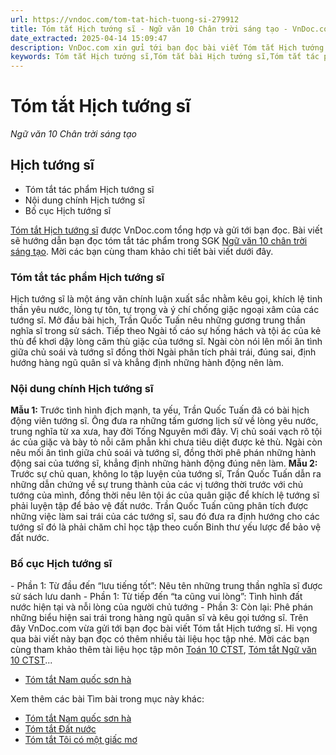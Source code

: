```yaml
---
url: https://vndoc.com/tom-tat-hich-tuong-si-279912
title: Tóm tắt Hịch tướng sĩ - Ngữ văn 10 Chân trời sáng tạo - VnDoc.com
date_extracted: 2025-04-14 15:09:47
description: VnDoc.com xin gửi tới bạn đọc bài viết Tóm tắt Hịch tướng sĩ. Mời bạn đọc cùng tham khảo chi tiết để có thêm tài liệu học tập tốt hơn môn Ngữ văn 10 Chân trời sáng tạo dưới đây nhé.
keywords: Tóm tắt Hịch tướng sĩ,Tóm tắt bài Hịch tướng sĩ,Tóm tắt tác phẩm Hịch tướng sĩ,hịch tướng sĩ,ngữ văn 10 CTST,văn 10,tóm tắt ngữ văn 10,Ngữ văn 10 Chân trời sáng tạo,tóm tắt Ngữ văn 10 Chân trời sáng tạo
---
```


# Tóm tắt Hịch tướng sĩ
 _Ngữ văn 10 Chân trời sáng tạo_
## Hịch tướng sĩ
  * Tóm tắt tác phẩm Hịch tướng sĩ
  * Nội dung chính Hịch tướng sĩ
  * Bố cục Hịch tướng sĩ

[Tóm tắt Hịch tướng sĩ](<https://vndoc.com/tom-tat-hich-tuong-si-279912>) được VnDoc.com tổng hợp và gửi tới bạn đọc. Bài viết sẽ hướng dẫn bạn đọc tóm tắt tác phẩm trong SGK [Ngữ văn 10 chân trời sáng tạo](<https://vndoc.com/ngu-van-10-chan-troi-sang-tao-tap2>). Mời các bạn cùng tham khảo chi tiết bài viết dưới đây.
### Tóm tắt tác phẩm Hịch tướng sĩ
Hịch tướng sĩ là một áng văn chính luận xuất sắc nhằm kêu gọi, khích lệ tinh thần yêu nước, lòng tự tôn, tự trọng và ý chí chống giặc ngoại xâm của các tướng sĩ. Mở đầu bài hịch, Trần Quốc Tuấn nêu những gương trung thần nghĩa sĩ trong sử  sách. Tiếp theo Ngài tố cáo sự hống hách và tội ác của kẻ thù để khơi dậy lòng căm thù giặc của tướng sĩ. Ngài còn nói lên mối ân tình giữa chủ soái và tướng sĩ đồng thời Ngài phân tích phải trái, đúng sai, định hướng hàng ngũ quân sĩ và khẳng định những hành động nên làm.
### Nội dung chính Hịch tướng sĩ
**Mẫu 1:**
Trước tình hình địch mạnh, ta yếu, Trần Quốc Tuấn đã có bài hịch động viên tướng sĩ. Ông đưa ra những tấm gương lịch sử về lòng yêu nước, trung nghĩa từ xa xưa, hay đời Tống Nguyên mới đây. Vị chủ soái vạch rõ tội ác của giặc và bày tỏ nỗi căm phẫn khi chưa tiêu diệt được kẻ thù. Ngài còn nêu mối ân tình giữa chủ soái và tướng sĩ, đồng thời phê phán những hành động sai của tướng sĩ, khẳng định những hành động đúng nên làm.
**Mẫu 2:**
Trước sự chủ quan, không lo tập luyện của tướng sĩ, Trần Quốc Tuấn dẫn ra những dẫn chứng về sự trung thành của các vị tướng thời trước với chủ tướng của mình, đồng thời nêu lên tội ác của quân giặc để khích lệ tướng sĩ phải luyện tập để bảo vệ đất nước. Trần Quốc Tuấn cũng phân tích được những việc làm sai trái của các tướng sĩ, sau đó đưa ra định hướng cho các tướng sĩ đó là phải chăm chỉ học tập theo cuốn Binh thư yếu lược để bảo vệ đất nước.
### Bố cục Hịch tướng sĩ
\- Phần 1: Từ đầu đến “lưu tiếng tốt”: Nêu tên những trung thần nghĩa sĩ được sử sách lưu danh
\- Phần 1: Từ tiếp đến “ta cũng vui lòng”: Tình hình đất nước hiện tại và nỗi lòng của người chủ tướng
\- Phần 3: Còn lại: Phê phán những biểu hiện sai trái trong hàng ngũ quân sĩ và kêu gọi tướng sĩ.
Trên đây VnDoc.com vừa gửi tới bạn đọc bài viết Tóm tắt Hịch tướng sĩ. Hi vọng qua bài viết này bạn đọc có thêm nhiều tài liệu học tập nhé. Mời các bạn cùng tham khảo thêm tài liệu học tập môn [Toán 10 CTST](<https://vndoc.com/toan-10-chan-troi-sang-tao-tap2>), [Tóm tắt Ngữ văn 10 CTST](<https://vndoc.com/tom-tat-ngu-van-10-ctst>)...
  * [Tóm tắt Nam quốc sơn hà](<https://vndoc.com/tom-tat-nam-quoc-son-ha-279914>)

Xem thêm các bài Tìm bài trong mục này khác:
  * [Tóm tắt Nam quốc sơn hà](</tom-tat-nam-quoc-son-ha-279914>)
  * [Tóm tắt Đất nước](</tom-tat-dat-nuoc-279915>)
  * [Tóm tắt Tôi có một giấc mơ](</tom-tat-toi-co-mot-giac-mo-279916>)

